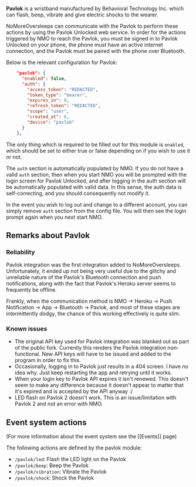 **Pavlok** is a wristband manufactured by Behavioral Technology Inc. which can flash, beep, vibrate and give electric shocks to the wearer.

NoMoreOversleeps can communicate with the Pavlok to perform these actions by using the Pavlok Unlocked web service. In order for the actions triggered by NMO to reach the Pavlok, you must be signed in to Pavlok Unlocked on your phone, the phone must have an active internet connection, and the Pavlok must be paired with the phone over Bluetooth.

Below is the relevant configuration for Pavlok:
```json
    "pavlok": {
      "enabled": false,
      "auth": {
        "access_token": "REDACTED",
        "token_type": "bearer",
        "expires_in": 0,
        "refresh_token": "REDACTED",
        "scope": "user",
        "created_at": 0,
        "device": "pavlok"
      }
    },
```
The only thing which is required to be filled out for this module is `enabled`, which should be set to either true or false depending on if you wish to use it or not.

The `auth` section is automatically populated by NMO. If you do not have a valid `auth` section, then when you start NMO you will be prompted with the login screen for Pavlok Unlocked, and after logging in the auth section will be automatically populated with valid data. In this sense, the auth data is self-correcting, and you should consequently not modify it.

In the event you wish to log out and change to a different account, you can simply remove `auth` section from the config file. You will then see the login prompt again when you next start NMO.

## Remarks about Pavlok
### Reliability
Pavlok integration was the first integration added to NoMoreOversleeps. Unfortunately, it ended up not being very useful due to the glitchy and unreliable nature of the Pavlok's Bluetooth connection and push notifications, along with the fact that Pavlok's Heroku server seems to frequently be offline.

Frankly, when the communication method is NMO -> Heroku -> Push Notification -> App -> Bluetooth -> Pavlok, and most of these stages are intermittently dodgy, the chance of this working effectively is quite slim.

### Known issues
* The original API key used for Pavlok integration was blanked out as part of the public fork. Currently this renders the Pavlok integration non-functional. New API keys will have to be issued and added to the program in order to fix this.
* Occasionally, logging in to Pavlok just results in a 404 screen. I have no idea why. Just keep restarting the app and retrying until it works.
* When your login key to Pavlok API expires it isn't renewed. This doesn't seem to make any difference because it doesn't appear to matter that it's expired and is accepted by the API anyway :/
* LED flash on Pavlok 2 doesn't work. This is an issue/limitation with Pavlok 2 and not an error with NMO.

## Event system actions
(For more information about the event system see the [[Events]] page)

The following actions are defined by the pavlok module:

* `/pavlok/led`: Flash the LED light on the Pavlok
* `/pavlok/beep`: Beep the Pavlok
* `/pavlok/vibration`: Vibrate the Pavlok
* `/pavlok/shock`: Shock the Pavlok